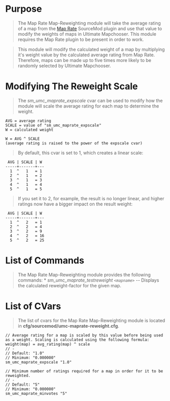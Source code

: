 # Purpose #
> The Map Rate Map-Reweighting module will take the average rating of a map from the [Map Rate](http://forums.alliedmods.net/showthread.php?t=164455) SourceMod plugin and use that value to modify the weights of maps in Ultimate Mapchooser. This module requires the Map Rate plugin to be present in order to work.

> This module will modify the calculated weight of a map by multiplying it's weight value by the calculated average rating from Map Rate. Therefore, maps can be made up to five times more likely to be randomly selected by Ultimate Mapchooser.

# Modifying The Reweight Scale #
> The _sm\_umc\_maprate\_expscale_ cvar can be used to modify how the module will scale the average rating for each map to determine the weight.
```
AVG = average rating
SCALE = value of "sm_umc_maprate_expscale"
W = calculated weight

W = AVG ^ SCALE
(average rating is raised to the power of the expscale cvar)
```
> By default, this cvar is set to 1, which creates a linear scale:
```
 AVG | SCALE | W
-----+-------+---
  1  ^   1   = 1
  2  ^   1   = 2
  3  ^   1   = 3
  4  ^   1   = 4
  5  ^   1   = 5
```
> If you set it to 2, for example, the result is no longer linear, and higher ratings now have a bigger impact on the result weight:
```
 AVG | SCALE | W
-----+-------+---
  1  ^   2   = 1
  2  ^   2   = 4
  3  ^   2   = 9
  4  ^   2   = 16
  5  ^   2   = 25
```

# List of Commands #
> The Map Rate Map-Reweighting module provides the following commands:
    * _sm\_umc\_maprate\_testreweight `<mapname>`_ -- Displays the calculated reweight-factor for the given map.

# List of CVars #

> The list of cvars for the Map Rate Map-Reweighting module is located in **cfg/sourcemod/umc-maprate-reweight.cfg**.
```
// Average rating for a map is scaled by this value before being used as a weight. Scaling is calculated using the following formula: weight(map) = avg_rating(map) ^ scale
// -
// Default: "1.0"
// Minimum: "0.000000"
sm_umc_maprate_expscale "1.0"

// Minimum number of ratings required for a map in order for it to be reweighted.
// -
// Default: "5"
// Minimum: "0.000000"
sm_umc_maprate_minvotes "5"


```